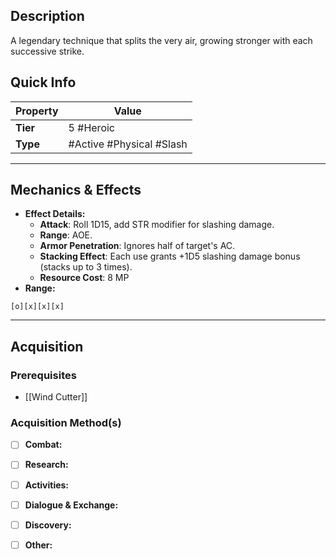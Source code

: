 ## Description
 A legendary technique that splits the very air, growing stronger with each successive strike.

## Quick Info
| Property | Value                        |
| -------- | ---------------------------- |
| **Tier** | 5 #Heroic                    |
| **Type** | #Active #Physical #Slash     |

---

## Mechanics & Effects
- **Effect Details:**
    - **Attack**: Roll 1D15, add STR modifier for slashing damage.
    - **Range**: AOE.
    - **Armor Penetration**: Ignores half of target's AC.
    - **Stacking Effect**: Each use grants +1D5 slashing damage bonus (stacks up to 3 times).
    - **Resource Cost**: 8 MP
- **Range:**
```
[o][x][x][x]
```

---

## Acquisition
### Prerequisites
- [[Wind Cutter]]

### Acquisition Method(s)
- [ ] **Combat:** 
- [ ] **Research:** 
- [ ] **Activities:** 
- [ ] **Dialogue & Exchange:** 
- [ ] **Discovery:** 
- [ ] **Other:** 

